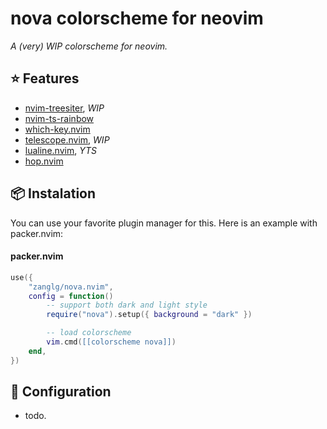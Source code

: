 # nova colorscheme for neovim

*A (very) WIP colorscheme for neovim.*

## ⭐ Features

- [nvim-treesiter](https://github.com/nvim-treesitter/nvim-treesitter), *WIP*
- [nvim-ts-rainbow](https://github.com/p00f/nvim-ts-rainbow)
- [which-key.nvim](https://github.com/folke/which-key.nvim)
- [telescope.nvim](https://github.com/nvim-telescope/telescope.nvim), *WIP*
- [lualine.nvim](https://github.com/nvim-lualine/lualine.nvim), *YTS*
- [hop.nvim](https://github.com/phaazon/hop.nvim)

## 📦 Instalation

You can use your favorite plugin manager for this. Here is an example with
packer.nvim:

#### packer.nvim

```lua
use({
    "zanglg/nova.nvim",
    config = function()
        -- support both dark and light style
        require("nova").setup({ background = "dark" })

        -- load colorscheme
        vim.cmd([[colorscheme nova]])
    end,
})
```

## 🔧 Configuration

- todo.
